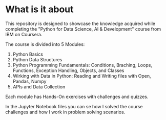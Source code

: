 # What is it about

This repository is designed to showcase the knowledge acquired while completing the "Python for Data Science, AI & Development" course from IBM on Coursera.

The course is divided into 5 Modules:


1. Python Basics
2. Python Data Structures
3. Python Programming Fundamentals: Conditions, Braching, Loops, Functions, Exception Handling, Objects, and Classes
4. Wirking with Data in Python: Reading and Writing files with Open, Pandas, Numpy
5. APIs and Data Collection

Each module has Hands-On exercises with challenges and quizzes.

In the Jupyter Notebook files you can se how I solved the course challenges and how I work in problem solving scenarios.


